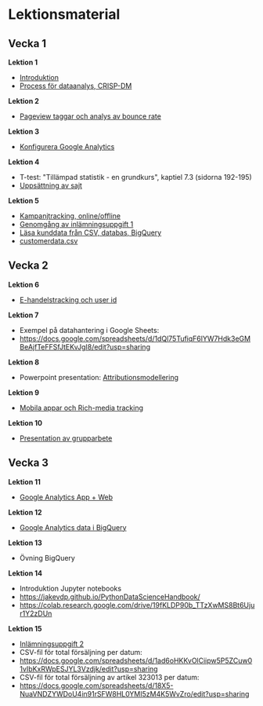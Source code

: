 # Lektionsmaterial

## Vecka 1

**Lektion 1**
- [Introduktion](introduktion.md)
- [Process för dataanalys, CRISP-DM](process.md)

**Lektion 2**
- [Pageview taggar och analys av bounce rate](steg1.md)

**Lektion 3**
- [Konfigurera Google Analytics](steg2.md)

**Lektion 4**
- T-test: "Tillämpad statistik - en grundkurs", kaptiel 7.3 (sidorna 192-195)
- [Uppsättning av sajt](testsite.md)

**Lektion 5**
- [Kampanjtracking, online/offline](steg3.md)
- [Genomgång av inlämningsuppgift 1](uppgift1.md)
- [Läsa kunddata från CSV, databas, BigQuery](crm_data.md)
- [customerdata.csv](customerdata.csv)

## Vecka 2

**Lektion 6**
- [E-handelstracking och user id](steg4.md)

**Lektion 7**
- Exempel på datahantering i Google Sheets: 
- https://docs.google.com/spreadsheets/d/1dQl75TufiqF6lYW7Hdk3eGMBeAjfTeFFSfJtEKvJgI8/edit?usp=sharing

**Lektion 8**
- Powerpoint presentation: [Attributionsmodellering](Attributionsmodellering.pdf) 

**Lektion 9**
- [Mobila appar och Rich-media tracking](steg5.md)

**Lektion 10**
- [Presentation av grupparbete](uppgift1.md)

## Vecka 3

**Lektion 11**
- [Google Analytics App + Web](ga_app_web.md)

**Lektion 12**
- [Google Analytics data i BigQuery](ga_bigquery.md)

**Lektion 13**
- Övning BigQuery

**Lektion 14**
- Introduktion Jupyter notebooks
- https://jakevdp.github.io/PythonDataScienceHandbook/
- https://colab.research.google.com/drive/19fKLDP90b_TTzXwMS8Bt6Ujur1Y2zDUn

**Lektion 15**
- [Inlämningsuppgift 2](uppgift2.md)
- CSV-fil för total försäljning per datum: 
- https://docs.google.com/spreadsheets/d/1ad6oHKKvOlCiipw5P5ZCuw01vIbKxRWpESJYL3Vzdjk/edit?usp=sharing
- CSV-fil för total försäljning av artikel 323013 per datum: 
- https://docs.google.com/spreadsheets/d/18X5-NuaVNDZYWDoU4in91rSFW8HL0YMI5zM4K5WvZro/edit?usp=sharing

